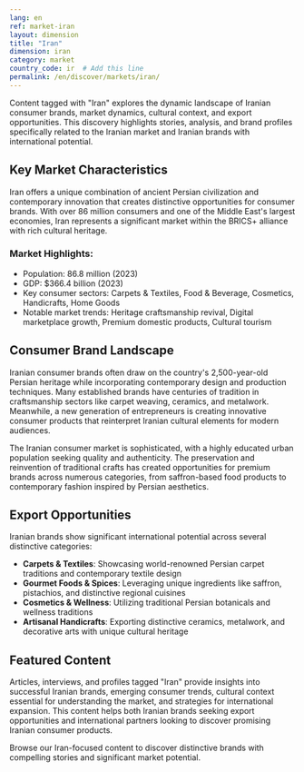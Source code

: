 ```yaml
---
lang: en
ref: market-iran
layout: dimension
title: "Iran"
dimension: iran
category: market
country_code: ir  # Add this line
permalink: /en/discover/markets/iran/
---
```


Content tagged with "Iran" explores the dynamic landscape of Iranian consumer brands, market dynamics, cultural context, and export opportunities. This discovery highlights stories, analysis, and brand profiles specifically related to the Iranian market and Iranian brands with international potential.

## Key Market Characteristics

Iran offers a unique combination of ancient Persian civilization and contemporary innovation that creates distinctive opportunities for consumer brands. With over 86 million consumers and one of the Middle East's largest economies, Iran represents a significant market within the BRICS+ alliance with rich cultural heritage.

### Market Highlights:
- Population: 86.8 million (2023)
- GDP: $366.4 billion (2023)
- Key consumer sectors: Carpets & Textiles, Food & Beverage, Cosmetics, Handicrafts, Home Goods
- Notable market trends: Heritage craftsmanship revival, Digital marketplace growth, Premium domestic products, Cultural tourism

## Consumer Brand Landscape

Iranian consumer brands often draw on the country's 2,500-year-old Persian heritage while incorporating contemporary design and production techniques. Many established brands have centuries of tradition in craftsmanship sectors like carpet weaving, ceramics, and metalwork. Meanwhile, a new generation of entrepreneurs is creating innovative consumer products that reinterpret Iranian cultural elements for modern audiences.

The Iranian consumer market is sophisticated, with a highly educated urban population seeking quality and authenticity. The preservation and reinvention of traditional crafts has created opportunities for premium brands across numerous categories, from saffron-based food products to contemporary fashion inspired by Persian aesthetics.

## Export Opportunities

Iranian brands show significant international potential across several distinctive categories:

- **Carpets & Textiles**: Showcasing world-renowned Persian carpet traditions and contemporary textile design
- **Gourmet Foods & Spices**: Leveraging unique ingredients like saffron, pistachios, and distinctive regional cuisines
- **Cosmetics & Wellness**: Utilizing traditional Persian botanicals and wellness traditions
- **Artisanal Handicrafts**: Exporting distinctive ceramics, metalwork, and decorative arts with unique cultural heritage

## Featured Content

Articles, interviews, and profiles tagged "Iran" provide insights into successful Iranian brands, emerging consumer trends, cultural context essential for understanding the market, and strategies for international expansion. This content helps both Iranian brands seeking export opportunities and international partners looking to discover promising Iranian consumer products.

Browse our Iran-focused content to discover distinctive brands with compelling stories and significant market potential.